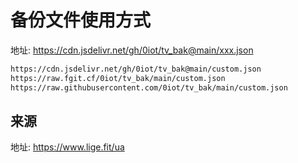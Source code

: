 # 备份文件使用方式

地址: https://cdn.jsdelivr.net/gh/0iot/tv_bak@main/xxx.json

```bash
https://cdn.jsdelivr.net/gh/0iot/tv_bak@main/custom.json
https://raw.fgit.cf/0iot/tv_bak/main/custom.json
https://raw.githubusercontent.com/0iot/tv_bak/main/custom.json

```

## 来源

地址: https://www.lige.fit/ua
